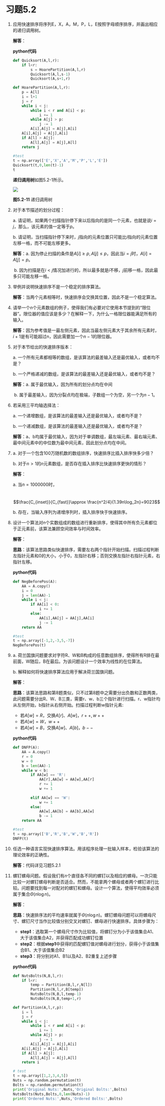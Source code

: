 # 习题5.2

1. 应用快速排序将序列E，X，A，M，P，L，E按照字母顺序排序，并画出相应的递归调用树。

   **解答**：

   **python代码**

   ```python
   def Quicksort(A,l,r):
       if l<r:
           s = HoarePartition(A,l,r)
           Quicksort(A,l,s-1)
           Quicksort(A,s+1,r)
   
   def HoarePartition(A,l,r):
       p = A[l]
       i = l+1
       j = r
       while i < j:
           while i < r and A[i] < p:
               i += 1
           while A[j] > p:
               j -= 1
           A[i],A[j] = A[j],A[i]
       A[i],A[j] = A[j],A[i]
       if A[l] > A[j]:
           A[l],A[j] = A[j],A[l]
       return j
     
   #test
   t = np.array(['E','X','A','M','P','L','E'])
   Quicksort(t,0,len(t)-1)
   t
   ```

   **递归调用树**如图5.2-1所示。

   <img src="./ch05.assets/5.2-1.png">

   **图5.2-11** 递归调用树

   

2. 对于本节描述的划分过程：

   a. 请证明，如果两个扫描指针停下来以后指向的是同一个元素，也就是说$i=j$，那么，该元素的值一定等于$p$。

   b. 请证明，当扫描指针停下来时，$j$指向的元素位置只可能比$i$指向的元素位置左移一格，而不可能左移更多。

   **解答**：a. 因为停止扫描的条件是$A[i]\geq p,A[j]\leq p$，因此当$i=j$时，$A[i]=A[j]=p$。

   ​            b. 因为扫描是在$i<j$情况加进行的，所以最多就是$i$不移，$j$前移一格，因此最多只可能左移一格。

   

3. 举例并说明快速排序不是一个稳定的排序算法。

   **解答**：当两个元素相等时，快速排序会交换其位置，因此不是一个稳定算法。

   

4. 请举一个$n$个元素数组的例子，使得我们有必要对它使用本节提到的“限位器”。限位器的值应该是多少？在解释一下，为什么一格限位器能满足所有的输入。

   **解答**：因为参考值是一最左侧元素，因此当最左侧元素大于其余所有元素时，$i+1$是有可能超过$n$，因此需要加一个$n-1$的限位器。

   

5. 对于本节给出的快速排序版本：

   a. 一个所有元素都相等的数组，是该算法的最差输入还是最优输入，或者均不是？

   b. 一个严格递减的数组，是该算法的最差输入还是最优输入，或者均不是？

   **解答**：a. 属于最优输入，因为所有的划分点均在中间

   ​            b. 属于最差输入，因为分裂点均在极端，子数组一个为空，另一个为$n-1$。

   

6. 若采用三平均轴选择法：

   a. 一个递增数组，是该算法的最差输入还是最优输入，或者均不是？

   b. 一个递减数组，是该算法的最差输入还是最优输入，或者均不是？

   **解答**：a、b均属于最优输入，因为对于单调数组，最左端元素、最右端元素、最中间元素中的中位数为最中间元素，因此划分点均在中间。

   

7. a. 对于一个包含100万随机数的数组排序，快速排序比插入排序快多少倍？ 

   b. 对于$n>1$的$n$元素数组，是否存在插入排序比快速排序更快的情形？

   **解答**：

   a. 当$n=1000000$时，

   ​    $$\frac{C_{inset}}{C_{fast}}\approx \frac{n^2/4}{1.39n\log_2n}=9023$$

   b. 存在，当输入序列为递增序列时，插入排序快于快速排序。

   

8. 设计一个算法对$n$个实数组成的数组进行重新排序，使得其中所有负元素都位于正元素前，该算法兼顾空间效率与时间效率。

   **解答**：

   **思路**：该算法思路类似快速排序，需要左右两个指针开始扫描。扫描过程判断左指针元素和0的大小，小于0，左指针右移；否则交换左指针右指针元素，右指针左移。

   **python代码**

   ```python
   def NegBeforePos(A):
       AA = A.copy()
       i = 0
       j = len(AA)-1
       while i < j:
           if AA[i] < 0:
               i += 1
           else:
               AA[i],AA[j] = AA[j],AA[i]
               j -= 1
       return AA
   
   #test
   t = np.array([-1,2,-3,5,-7])
   NegBeforePos(t)
   ```

   

9. a. 荷兰国旗问题要求对字符R、W和B构成的任意数组排序，使得所有R排在最前面，W随后，B在最后。为该问题设计一个效率为线性的在位算法。

   b. 解释如何将快速排序算法应用于解决荷兰国旗问题。

   **解答**：

   **思路**：该算法思路和第8题类似，只不过第8题中之需要分出负数和正数两类，此问题需要分出R、W、B三类，需要r、w、b三个指针进行扫描。r、w指针均从左侧开始，b指针从右侧开始。扫描过程判断w指针元素:

   - 若$A[w]=R$，交换$A[r]、A[w]$，$r++,w++$
   - 若$A[w]=W$，$w++$
   - 若$A[w]=B$，交换$A[w]、A[b]$，$b--$

   **python代码**

   ```python
   def DNFP(A):
       AA = A.copy()
       r = 0
       w = 0
       b = len(AA)-1
       while w < b:
           if AA[w] == 'R':
               AA[r],AA[w] = AA[w],AA[r]
               r += 1
               w += 1
               
           elif AA[w] == 'W':
               w += 1
           else:
               AA[w],AA[b] = AA[b],AA[w]
               b -= 1
       return AA
   
   #test
   t = np.array(['B','R','B','W','B','R'])
   DNFP(t)
   ```

   

10. 任选一种语言实现快速排序算法。用该程序处理一批输入样本，检验该算法的理论效率的正确性。

    **解答**：代码详见习题5.2.1

    

11. 螺钉螺母问题。假设我们有$n$个直径各不同的螺钉以及相应的螺母。一次只能比较一对螺钉螺母判断是否适合。然而，不能拿两个螺母或者两个螺钉进行比较。问题要找到每一对配对的螺钉和螺母。设计一个算法，使得平均效率必须属于集合$\Theta(n\log n)$。

    **解答**：

    **思路**：快速排序法的平均速率就属于$\Theta(n\log n)$。螺钉螺母问题可以将螺母尺寸、螺钉尺寸当作比较值分别交叉对螺钉、螺母进行快速排序。具体步骤为：

    - **step1**：选取第一个螺母尺寸作为比较值，将螺钉分为小于该值集合A1、大于该值集合A2，并获得匹配成功螺钉位置
    - **step2**：根据**step1**中获得的匹配螺钉值对螺母进行划分，获得小于该值集合B1、大于该值集合B2
    - **step3**：将分别对A1、B1以及A2、B2重复上述步骤

    **python代码**

    ```python
    def NutsBolts(N,B,l,r):
        if l<r:
            temp = Partition(B,l,r,N[l])
            Partition(N,l,r,B[temp])
            NutsBolts(N,B,l,temp-1)
            NutsBolts(N,B,temp+1,r)
    
    def Partition(A,l,r,p):
        i = l
        j = r
        while i < j:
            while i < r and A[i] < p:
                i += 1
            while A[j] > p:
                j -= 1
            A[i],A[j] = A[j],A[i]
        A[i],A[j] = A[j],A[i]
        if A[l] > A[j]:
            A[l],A[j] = A[j],A[l]
        return i
    
    # test
    t = np.array([1,2,3,4,5])
    Nuts = np.random.permutation(t)
    Bolts = np.random.permutation(t)
    print('Original Nuts:',Nuts,'Original Bolts:',Bolts)
    NutsBolts(Nuts,Bolts,0,len(Nuts)-1)
    print('Ordered Nuts:',Nuts,'Ordered Bolts:',Bolts)
    ```

    